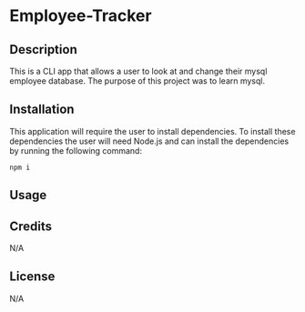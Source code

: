# Employee-Tracker

## Description

This is a CLI app that allows a user to look at and change their mysql employee database. The purpose of this project was to learn mysql.

## Installation

This application will require the user to install dependencies. To install these dependencies the user will need Node.js and can install the dependencies by running the following command:

```
npm i
```

## Usage



## Credits

N/A

## License

N/A